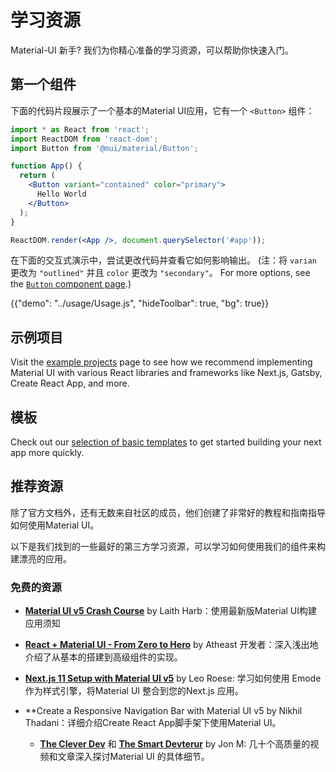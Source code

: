 # 学习资源

<p class="description"> Material-UI 新手? 我们为你精心准备的学习资源，可以帮助你快速入门。</p>

## 第一个组件

下面的代码片段展示了一个基本的Material UI应用，它有一个 `<Button>` 组件：

```jsx
import * as React from 'react';
import ReactDOM from 'react-dom';
import Button from '@mui/material/Button';

function App() {
  return (
    <Button variant="contained" color="primary">
      Hello World
    </Button>
  );
}

ReactDOM.render(<App />, document.querySelector('#app'));
```

在下面的交互式演示中，尝试更改代码并查看它如何影响输出。 (注：将 `varian` 更改为 `"outlined"` 并且 `color` 更改为 `"secondary"`。 For more options, see the [`Button` component page](/material-ui/react-button/).)

{{"demo": "../usage/Usage.js", "hideToolbar": true, "bg": true}}

## 示例项目

Visit the [example projects](/material-ui/getting-started/example-projects/) page to see how we recommend implementing Material UI with various React libraries and frameworks like Next.js, Gatsby, Create React App, and more.

## 模板

Check out our [selection of basic templates](/material-ui/getting-started/templates/) to get started building your next app more quickly.

## 推荐资源

除了官方文档外，还有无数来自社区的成员，他们创建了非常好的教程和指南指导如何使用Material UI。

以下是我们找到的一些最好的第三方学习资源，可以学习如何使用我们的组件来构建漂亮的应用。

### 免费的资源

- [**Material UI v5 Crash Course**](https://www.youtube.com/watch?v=o1chMISeTC0) by Laith Harb：使用最新版Material UI构建应用须知

- [**React + Material UI - From Zero to Hero**](https://www.youtube.com/playlist?list=PLDxCaNaYIuUlG5ZqoQzFE27CUOoQvOqnQ) by Atheast 开发者：深入浅出地介绍了从基本的搭建到高级组件的实现。

- [**Next.js 11 Setup with Material UI v5**](https://www.youtube.com/watch?v=IFaFFmPYyMI) by Leo Roese: 学习如何使用 Emode 作为样式引擎，将Material UI 整合到您的Next.js 应用。

- **Create a Responsive Navigation Bar with Material UI v5</a> by Nikhil Thadani：详细介绍Create React App脚手架下使用Material UI。</p></li> 
  
  - [**The Clever Dev**](https://www.youtube.com/channel/UCb6AZy0_D1y661PMZck3jOw) 和 [**The Smart Devterur**](https://smartdevpreneur.com/category/javascript/material-ui/) by Jon M: 几十个高质量的视频和文章深入探讨Material UI 的具体细节。</ul>
